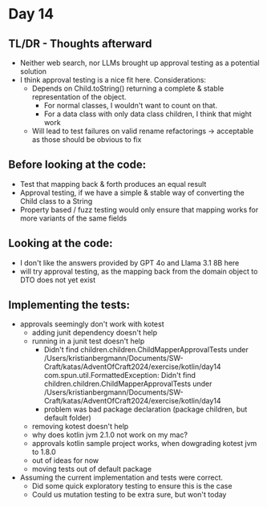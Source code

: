 # Day 14

## TL/DR - Thoughts afterward

- Neither web search, nor LLMs brought up approval testing as a potential solution
- I think approval testing is a nice fit here. Considerations:
  - Depends on Child.toString() returning a complete & stable representation of the object.
    - For normal classes, I wouldn't want to count on that.
    - For a data class with only data class children, I think that might work
  - Will lead to test failures on valid rename refactorings -> acceptable as those should be obvious to fix 

## Before looking at the code:

- Test that mapping back & forth produces an equal result
- Approval testing, if we have a simple & stable way of converting the Child class to a String
- Property based / fuzz testing would only ensure that mapping works for more variants of the same fields 

## Looking at the code:
- I don't like the answers provided by GPT 4o and Llama 3.1 8B here
- will try approval testing, as the mapping back from the domain object to DTO does not yet exist

## Implementing the tests:
- approvals seemingly don't work with kotest
  - adding junit dependency doesn't help
  - running in a junit test doesn't help
    - Didn't find children.children.ChildMapperApprovalTests under /Users/kristianbergmann/Documents/SW-Craft/katas/AdventOfCraft2024/exercise/kotlin/day14
      com.spun.util.FormattedException: Didn't find children.children.ChildMapperApprovalTests under /Users/kristianbergmann/Documents/SW-Craft/katas/AdventOfCraft2024/exercise/kotlin/day14
    - problem was bad package declaration (package children, but default folder)
  - removing kotest doesn't help
  - why does kotlin jvm 2.1.0 not work on my mac?
  - approvals kotlin sample project works, when dowgrading kotest jvm to 1.8.0
  - out of ideas for now
  - moving tests out of default package
- Assuming the current implementation and tests were correct.
  - Did some quick exploratory testing to ensure this is the case 
  - Could us mutation testing to be extra sure, but won't today